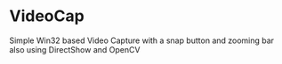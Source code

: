 # VideoCap
Simple Win32 based Video Capture with a snap button and zooming bar also using DirectShow and OpenCV
